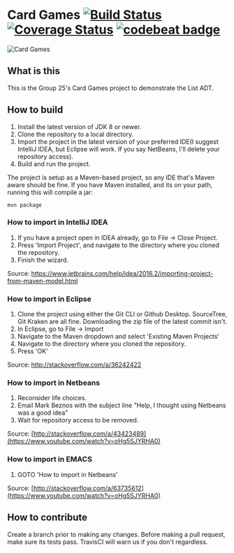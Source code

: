 # Card Games [![Build Status](https://travis-ci.org/vibbix/CardGames.svg?branch=master)](https://travis-ci.org/vibbix/CardGames)  [![Coverage Status](https://coveralls.io/repos/github/vibbix/CardGames/badge.svg?branch=master)](https://coveralls.io/github/vibbix/CardGames?branch=master) [![codebeat badge](https://codebeat.co/badges/28d95e97-508f-469d-a13e-fdb529fb8d7d)](https://codebeat.co/projects/github-com-vibbix-cardgames)
![Card Games](https://media.giphy.com/media/xT9DPlAUKTl1GeZjC8/giphy.gif)


## What is this
This is the Group 25's Card Games project to demonstrate the List ADT.


## How to build
1. Install the latest version of JDK 8 or newer. 
2. Clone the repository to a local directory. 
3. Import the project in the latest version of your preferred IDE(I suggest IntelliJ IDEA, but Eclipse will work. If you say NetBeans, I'll delete your repository access).
4. Build and run the project.

The project is setup as a Maven-based project, so any IDE that's Maven aware should be fine. If you have Maven installed, and its on your path, running this will compile a jar: 

```
mvn package
```

### How to import in IntelliJ IDEA
1. If you have a project open in IDEA already, go to File -> Close Project.
2. Press 'Import Project', and navigate to the directory where you cloned the repository.
3. Finish the wizard.

Source: https://www.jetbrains.com/help/idea/2016.2/importing-project-from-maven-model.html


### How to import in Eclipse
1. Clone the project using either the Git CLI or Github Desktop. SourceTree, Git Kraken are all fine. Downloading the zip file of the latest commit isn't.
2. In Eclipse, go to File -> Import
3. Navigate to the Maven dropdown and select 'Existing Maven Projects'
4. Navigate to the directory where you cloned the repository.
5. Press 'OK'

Source: http://stackoverflow.com/a/36242422
### How to import in Netbeans
1. Reconsider life choices.
2. Email Mark Beznos with the subject line "Help, I thought using Netbeans was a good idea"
3. Wait for repository access to be removed.

Source: [http://stackoverflow.com/a/43423489](https://www.youtube.com/watch?v=oHg5SJYRHA0)
### How to import in EMACS
1. GOTO 'How to import in Netbeans'

Source: [http://stackoverflow.com/a/63735612](https://www.youtube.com/watch?v=oHg5SJYRHA0)
	
## How to contribute
Create a branch prior to making any changes. Before making a pull request, make sure its tests pass. TravisCI will warn us if you don't regardless.
